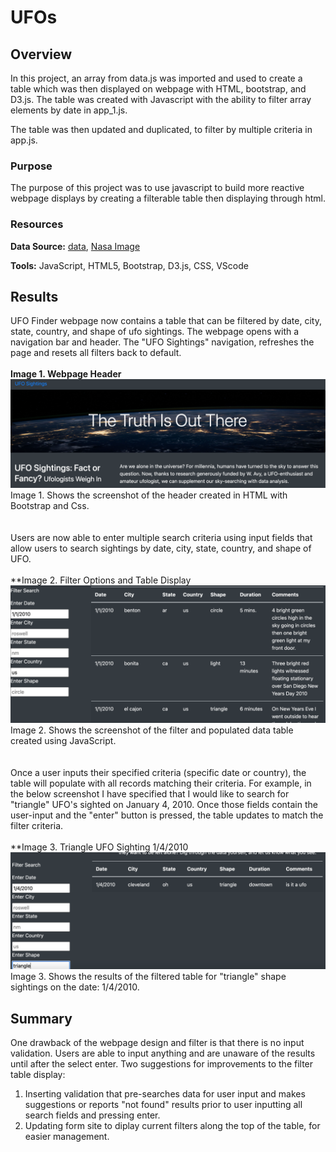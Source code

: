# UFOs
## Overview
In this project, an array from data.js was imported and used to create a table which was then displayed on webpage with HTML, bootstrap, and D3.js. The table was created with Javascript with the ability to filter array elements by date in app_1.js.

The table was then updated and duplicated, to filter by multiple criteria in app.js.
### Purpose
The purpose of this project was to use javascript to build more reactive webpage displays by creating a filterable table then displaying through html. 
### Resources
**Data Source:** [data](/static/js/data.js), [Nasa Image](/static/images/nasa.jpg)

**Tools:** JavaScript, HTML5, Bootstrap, D3.js, CSS, VScode
<br>

## Results
UFO Finder webpage now contains a table that can be filtered by date, city, state, country, and shape of ufo sightings. The webpage opens with a navigation bar and header. The "UFO Sightings" navigation, refreshes the page and resets all filters back to default. 
<br>
<br>**Image 1. Webpage Header**
<br>![Header](/static/images/header.png)
<br>Image 1. Shows the screenshot of the header created in HTML with Bootstrap and Css.
<br>
<br>
<br>Users are now able to enter multiple search criteria using input fields that allow users to search sightings by date, city, state, country, and shape of UFO. 
<br>
<br>**Image 2. Filter Options and Table Display
<br>![Table](/static/images/table.png)
<br>Image 2. Shows the screenshot of the filter and populated data table created using JavaScript. 
<br>
<br>
<br>Once a user inputs their specified criteria (specific date or country), the table will populate with all records matching their criteria. For example, in the below screenshot I have specified that I would like to search for "triangle" UFO's sighted on January 4, 2010. Once those fields contain the user-input and the "enter" button is pressed, the table updates to match the filter criteria. 
<br>
<br>**Image 3. Triangle UFO Sighting 1/4/2010
<br>![Table2](/static/images/table-2.png)
<br>Image 3. Shows the results of the filtered table for "triangle" shape sightings on the date: 1/4/2010.
<br>


## Summary

 One drawback of the webpage design and filter is that there is no input validation. Users are able to input anything and are unaware of the results until after the select enter. Two suggestions for improvements to the filter table display:
 1. Inserting validation that pre-searches data for user input and makes suggestions or reports "not found" results prior to user inputting all search fields and pressing enter. 
 2. Updating form site to diplay current filters along the top of the table, for easier management. 
 